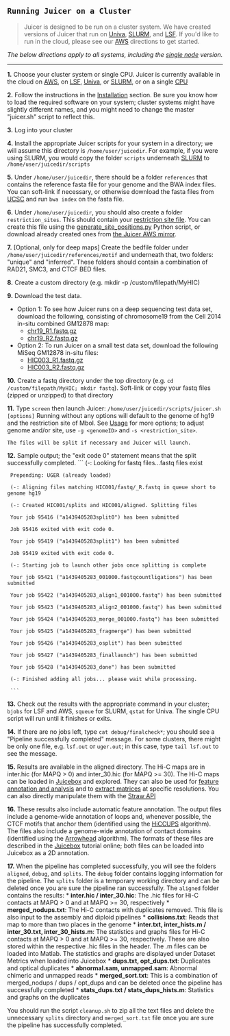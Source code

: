 ## `Running Juicer on a Cluster`

>Juicer is designed to be run on a cluster system. We have created versions of
Juicer that run on [Univa](https://github.com/theaidenlab/juicer/tree/master/UGER), [SLURM](https://github.com/theaidenlab/juicer/tree/master/SLURM), and 
[LSF](https://github.com/theaidenlab/juicer/tree/master/LSF). If you'd like to run in the cloud, please see our [AWS](Running-Juicer-on-Amazon-Web-Services) directions to get started. 

*The below directions apply to all systems, including the [single node](https://github.com/theaidenlab/juicer/tree/master/CPU) version.*

----

**1.** Choose your cluster system or single CPU. Juicer is currently available in the cloud on [AWS](Running-Juicer-on-Amazon-Web-Services), on [LSF](https://github.com/theaidenlab/juicer/tree/master/LSF), [Univa](https://github.com/theaidenlab/juicer/tree/master/UGER), or [SLURM](https://github.com/theaidenlab/juicer/tree/master/SLURM), or on a single [CPU](https://github.com/theaidenlab/juicer/tree/master/CPU)

**2.** Follow the instructions in the [Installation](Installation) section.  Be sure you know how to load the required software on your system; cluster systems might have slightly different names, and you might need to change the master "juicer.sh" script to reflect this.

**3.** Log into your cluster

**4.** Install the appropriate Juicer scripts for your system in a directory; we will assume this directory is `/home/user/juicedir`. For example, if you were using SLURM, you would copy the folder `scripts` underneath [SLURM](https://github.com/theaidenlab/juicer/tree/master/SLURM) to `/home/user/juicedir/scripts`

**5.** Under `/home/user/juicedir`, there should be a folder `references` that contains the reference fasta file for your genome
and the BWA index files. You can soft-link if necessary, or otherwise download the fasta files from [UCSC](http://genome.ucsc.edu/) and run `bwa index` on the fasta file.

**6.** Under `/home/user/juicedir`, you should also create a folder `restriction_sites`. This should contain your [restriction site file](File-formats). You can create this file using the [generate_site_positions.py](https://github.com/theaidenlab/juicer/blob/master/misc/generate_site_positions.py) Python script, or download already created ones from [the Juicer AWS mirror](https://bcm.box.com/v/juicerawsmirror). 

**7.** [Optional, only for deep maps] Create the bedfile folder under `/home/user/juicedir/references/motif` and underneath that, two folders: "unique" and "inferred". These folders should contain a combination of RAD21, SMC3, and CTCF BED files. 

**8.** Create a custom directory (e.g. mkdir -p /custom/filepath/MyHIC)

**9.** Download the test data.
   * Option 1: To see how Juicer runs on a deep sequencing test data set, download the following, consisting of chromosome19 from the Cell 2014 in-situ combined GM12878 map: 
      * [chr19_R1.fastq.gz](http://juicerawsmirror.s3.amazonaws.com/opt/juicer/work/MBR19/fastq/chr19_R1.fastq.gz) 
      * [chr19_R2.fastq.gz](http://juicerawsmirror.s3.amazonaws.com/opt/juicer/work/MBR19/fastq/chr19_R2.fastq.gz)
   * Option 2: To run Juicer on a small test data set, download the following MiSeq GM12878 in-situ files:
      * [HIC003_R1.fastq.gz](http://juicerawsmirror.s3.amazonaws.com/opt/juicer/work/HIC003/fastq/HIC003_S2_L001_R1_001.fastq.gz) 
      * [HIC003_R2.fastq.gz](http://juicerawsmirror.s3.amazonaws.com/opt/juicer/work/HIC003/fastq/HIC003_S2_L001_R2_001.fastq.gz)

**10.** Create a fastq directory under the top directory (e.g.  `cd /custom/filepath/MyHIC; mkdir fastq`).  Soft-link or copy your fastq files (zipped or unzipped) to that directory

**11.** Type `screen` then launch Juicer:
    ```
    /home/user/juicedir/scripts/juicer.sh [options]
    ```
    Running without any options will default to the genome of hg19 and the restriction site of MboI. See [Usage](Usage) for more options; to adjust genome and/or site, use `-g <genomeID>` and `-s <restriction_site>`. 

    The files will be split if necessary and Juicer will launch.  

**12.**  Sample output; the "exit code 0" statement means that the split successfully completed.
     ```
     (-: Looking for fastq files...fastq files exist

     Prepending: UGER (already loaded)

     (-: Aligning files matching HIC001/fastq/_R.fastq in queue short to genome hg19

     (-: Created HIC001/splits and HIC001/aligned. Splitting files

     Your job 95416 ("a1439405283split0") has been submitted

     Job 95416 exited with exit code 0.

     Your job 95419 ("a1439405283split1") has been submitted

     Job 95419 exited with exit code 0.

     (-: Starting job to launch other jobs once splitting is complete

     Your job 95421 ("a1439405283_001000.fastqcountligations") has been submitted

     Your job 95422 ("a1439405283_align1_001000.fastq") has been submitted

     Your job 95423 ("a1439405283_align2_001000.fastq") has been submitted

     Your job 95424 ("a1439405283_merge_001000.fastq") has been submitted

     Your job 95425 ("a1439405283_fragmerge") has been submitted

     Your job 95426 ("a1439405283_osplit") has been submitted

     Your job 95427 ("a1439405283_finallaunch") has been submitted

     Your job 95428 ("a1439405283_done") has been submitted

     (-: Finished adding all jobs... please wait while processing.

     ```     
**13.** Check out the results with the appropriate command in your cluster; `bjobs` for LSF and AWS, `squeue` for SLURM, `qstat` for Univa. The single CPU script will run until it finishes or exits.

**14.** If there are no jobs left, type `cat debug/finalcheck*`; you should see a "Pipeline successfully completed" message. For some clusters, there might be only one file, e.g. `lsf.out` or `uger.out`; in this case, type `tail lsf.out` to see the message.

**15.** Results are available in the aligned directory. The Hi-C maps are in inter.hic (for MAPQ > 0) and inter_30.hic (for MAPQ >= 30). The Hi-C maps can be loaded in [Juicebox](https://github.com/theaidenlab/juicebox/wiki) and explored. They can also be used for [feature annotation and analysis](Feature-Annotation) and to [extract matrices](Data-Extraction) at specific resolutions. You can also directly manipulate them with the [Straw API](https://github.com/theaidenlab/straw/wiki)

**16.** These results also include automatic feature annotation. The output files include a genome-wide annotation of loops and, whenever possible, the CTCF motifs that anchor them (identified using the [HiCCUPS](HiCCUPS) algorithm). The files also include a genome-wide annotation of contact domains (identified using the [Arrowhead](Arrowhead) algorithm). The formats of these files are described in the [Juicebox](https://github.com/theaidenlab/juicebox/wiki/Annotations) tutorial online; both files can be loaded into Juicebox as a 2D annotation.

**17.**  When the pipeline has completed successfully, you will see the folders `aligned`, `debug`, and `splits`.  The `debug` folder contains logging information for the pipeline.  The `splits` folder is a temporary working directory and can be deleted once you are sure the pipeline ran successfully.  The `aligned` folder contains the results:
     * **inter.hic / inter_30.hic**: The .hic files for Hi-C contacts at MAPQ > 0 and at MAPQ >= 30, respectively
     * **merged_nodups.txt**: The Hi-C contacts with duplicates removed. This file is also input to the assembly and diploid pipelines
     * **collisions.txt**: Reads that map to more than two places in the genome
     * **inter.txt, inter_hists.m / inter_30.txt, inter_30_hists.m**: The statistics and graphs files for Hi-C contacts at MAPQ > 0 and at MAPQ >= 30, respectively.  These are also stored within the respective .hic files in the header.  The .m files can be loaded into Matlab.  The statistics and graphs are displayed under Dataset Metrics when loaded into Juicebox
     * **dups.txt, opt_dups.txt**: Duplicates and optical duplicates
     * **abnormal.sam, unmapped.sam**: Abnormal chimeric and unmapped reads 
     * **merged_sort.txt**: This is a combination of merged_nodups / dups / opt_dups and can be deleted once the pipeline has successfully completed
     * **stats_dups.txt / stats_dups_hists.m**: Statistics and graphs on the duplicates  

You should run the script `cleanup.sh` to zip all the text files and delete the unnecessary `splits` directory and `merged_sort.txt` file once you are sure the pipeline has successfully completed.


